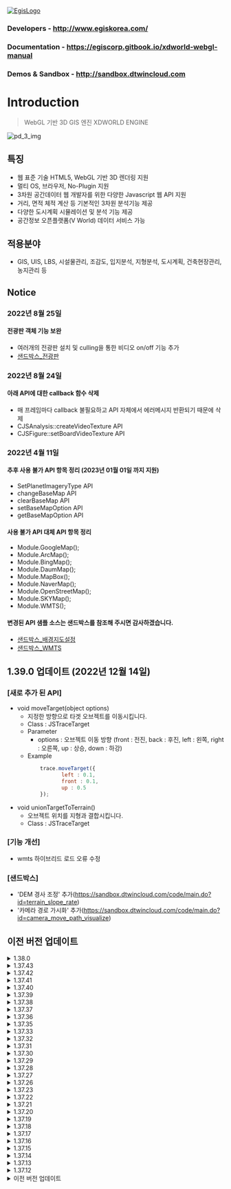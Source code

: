 [![EgisLogo](https://user-images.githubusercontent.com/82925313/160987075-ce7eada9-91ca-4b72-beb6-396e142f90a2.png)](http://www.egiskorea.com/)
### Developers  -  http://www.egiskorea.com/

### Documentation  - https://egiscorp.gitbook.io/xdworld-webgl-manual

### Demos & Sandbox  -  http://sandbox.dtwincloud.com

# Introduction
> WebGL 기반 3D GIS 엔진 XDWORLD ENGINE

![pd_3_img](https://user-images.githubusercontent.com/82925313/160986727-f473c308-7881-4342-8c08-e31566d93a3b.png)

## 특징
 * 웹 표준 기술 HTML5, WebGL 기반 3D 렌더링 지원
 * 멀티 OS, 브라우저, No-Plugin 지원
 * 3차원 공간데이터 웹 개발자를 위한 다양한 Javascript 웹 API 지원
 * 거리, 면적 체적 계산 등 기본적인 3차원 분석기능 제공
 * 다양한 도시계획 시뮬레이션 및 분석 기능 제공
 * 공간정보 오픈플랫폼(V World) 데이터 서비스 가능

## 적용분야
 * GIS, UIS, LBS, 시설물관리, 조감도, 입지분석, 지형분석, 도시계획, 건축현장관리, 농지관리 등

## Notice
### 2022년 8월 25일
#### 전광판 객체 기능 보완
 * 여러개의 전광판 설치 및 culling을 통한 비디오 on/off 기능 추가
 * [샌드박스\_전광판](http://sandbox.dtwincloud.com/code/main.do?id=object_ledboard)

### 2022년 8월 24일
#### 아래 API에 대한 callback 함수 삭제
 * 매 프레임마다 callback 불필요하고 API 자체에서 에러메시지 반환되기 때문에 삭제
 * CJSAnalysis::createVideoTexture API
 * CJSFigure::setBoardVideoTexture API

### 2022년 4월 11일
#### 추후 사용 불가 API 항목 정리 (2023년 01월 01일 까지 지원)
 * SetPlanetImageryType API 
 * changeBaseMap API
 * clearBaseMap API
 * setBaseMapOption API
 * getBaseMapOption API

#### 사용 불가 API 대체 API 항목 정리
 * Module.GoogleMap();
 * Module.ArcMap();
 * Module.BingMap();
 * Module.DaumMap();
 * Module.MapBox();
 * Module.NaverMap();
 * Module.OpenStreetMap();
 * Module.SKYMap();
 * Module.WMTS();

#### 변경된 API 샘플 소스는 샌드박스를 참조해 주시면 감사하겠습니다.
 * [샌드박스\_배경지도설정](http://sandbox.dtwincloud.com/code/main.do?id=layer_basemap)
 * [샌드박스\_WMTS](http://sandbox.dtwincloud.com/code/main.do?id=layer_wmts)

## 1.39.0 업데이트 (2022년 12월 14일)
### [새로 추가 된 API]
* void moveTarget(object options)
  * 지정한 방향으로 타겟 오브젝트를 이동시킵니다.
  * Class : JSTraceTarget
  * Parameter
      * options : 오브젝트 이동 방향 (front : 전진, back : 후진, left : 왼쪽, right : 오른쪽, up : 상승, down : 하강)
  * Example
      ``` javascript
          trace.moveTarget({
                 left : 0.1,
                 front : 0.1,
                 up : 0.5
          });
      ``` 
* void unionTargetToTerrain()
  * 오브젝트 위치를 지형과 결합시킵니다. 
  * Class : JSTraceTarget
  
### [기능 개선]
* wmts 하이브리드 로드 오류 수정

### [샌드박스]
* 'DEM 경사 조정' 추가(https://sandbox.dtwincloud.com/code/main.do?id=terrain_slope_rate)
* '카메라 경로 가시화' 추가(https://sandbox.dtwincloud.com/code/main.do?id=camera_move_path_visualize)

## 이전 버전 업데이트

<details><summary>1.38.0</summary>
<p>

## 1.38.0 업데이트 (2022년 12월 7일)
### [새로 추가 된 API]
**1. 레이어 별 클릭 지점 및 선택 오브젝트 리턴 API**
>**object pick(unsinged int screenX, unsigned int screenY)**
>* class : JSLayer
>* parameter
>    * screenX : 화면 x 좌표
>    * screenY : 화면 y 좌표
>* return : 피킹 지점이 없는 경우 null 반환, 피킹 지점이 있는 경우 충돌한 오브젝트 키와 위치 좌표 반환함
>* 참고 : (https://github.com/EgisCorp/XDWorld/issues/224)

**2. JSObject 내 오브젝트 속성 정보 저장 및 반환 기능**
>**bool setProperty(string name, number/string value)**
>* class : JSObject
>* parameter
>    * name : 속성 구분 이름
>    * value : 속성 값 (문자, 숫자 정보만 저장 가능)
>* return : 설정 성공 여부
>
>**number/string getProperty(string name)**
>* class : JSObject
>* parameter
>    * name : 속성 구분 이름
>* return : 저장한 속성 값 (속성 값이 존재하지 않는 경우 null 반환)

**3. Round 자동이동 위치 세그먼트 설정 프로퍼티 추가**
>* JSCamera 클래스 내 autoMoveRoundSegment 프로퍼티가 추가됨.
>* 기존 setAutoMoveRoundPositions API는 500개의 고정 된 이동 경로 점을 반환하였으나, autoMoveRoundSegment 파라미터를 통해 이동 경로 지점 수를 설정 가능하도록 수정됨.
>* 세그먼트 수가 적을 수록 지점 간격이 넓어져 이동 속도가 빨라짐.

**4. 3D 그리드 애니메이션 메쉬의 기준 높이 설정 API 추가**
>**void setBaseAltitude(float fAlt)**
>* 지정된 해발고도를 기준높으로 3d 그리드 표현을 시작
>* class : JSGridAnal
>* parameter
>    * fAlt : 기준 높이 값

**5. 그리드 범례 절대값 설정 API 추가**
>**void setLegendMode(int _nMode)**
>* class : JSGridAnal
>* parameter
>    * _nMode : 그리드 범례 절대값
>        * 0 : 상대값 (%) 적용
>        * 1 : 절대값 (val) 적용
>
>**bool setLegendJSON(object _options)**
>* class : JSGridAnal    
>* parameter
>    * _options : 설정 속성 값
>        * 입력형식 { legendMode : Number, legend : [ { val : Number, color : { a, r, g, b ] }, { val : Number, color : { a, r, g, b ] }, ...] }
>* setLegendMode 및 컬러테이블 설정

**6. JSGridAnal 클래스 내 단일 시간 다중 분석 그리드 객체에 대한 병합기능 추가**
>**void openMultipleGridDataURL(string szURL, unsigned int nTime, unsigned int nStripSize, unsigned int nStripStart, unsigned int nStripEnd, unsigned char nDataType, unsigned char nMultipleCnt, unsigned char nMultipleIndex)**
>* class : JSGridAnal
>* parameter
>    * szURL : 데이터 요청 URL 
>    * nTime : 시간 인덱스 (0-base)
>    * nStripSize :  그리드 하나의 셀의 byte 크기
>    * nStripStart : 그리드 셀에서 데이터 인식 offset 시작 byte (0-base)
>    * nStripEnd : 그리드 셀에서 데이터 인식 offset 종료 byte (0-base), nStripEnd - nStripStart가 데이터 바이트 크기
>    * nDataType : 데이터 자료형 (0 : int, 1 : float, 2 : double)
>    * nMultipleCnt : 다중 중첩 수 
>    * nMultipleIndex : 다중 중첩 인덱스
>* 그리드 필드 하나에 연결된 모든 데이터 필드를 합산하여 표현

**7. JSGridAnal 클래스 내 마우스 클릭시 격자 정보 콜백기능 추가**
>**void setMouseCallback(function _callback)**
>* 그리드 데이터 로드후 마우스 왼쪽버튼을 통한 버튼 업에서 지정된 콜백 호출
>* class : JSGridAnal
>* parameter
>    * _callback : 콜백 함수
>        * 콜백 반환 인자 : { longitude : Number, latitude : Number, idx : Number, idy : Number, value : Number , angle : Number }

**8. JSGridAnal 클래스 내 격자 3D 라인 출력기능 추가**
>**void setGridLineVisible(boolean _visible)**
>* 그리드 라인 표현 여부 설정
>* class : JSGridAnal
>* parameter
>    * _visible : 가시화 설정 값
>
>**void setGridLineBaseAlt(float _fAltitude)**
>* 그리드 라인의 기준 표현 해발고도 설정
>* class : JSGridAnal
>* parameter
>    * _fAltitude : 기준 표현 해발고도
>
>**void setGridLineMaxDistance(float _fDistance)**
>* 그리드 라인의 최대 표현 해발고도, 최대표현부터 기준고도까지 거리별(%)로 알파 적용
>* class : JSGridAnal
>* parameter
>    * _fDistance : 그리드 라인의 최대 표현 해발고도

**9. Canvas style left, top 옵션에 따른 마우스 위치 처리 기능 추가**
>**void ApplyCanvasPosition()**
>* Canvas style 변경 시 동기화 실행
>* Canvas 위치 변경에 따른 HTMLObject 위치 조정 적용
>* class : Module

**10. JSColorGrid 투명도 조절 API 추가**
>**void setOpacity(float _opacity)**
>* class : JSColorGrid
>* parameter
>    * _opacity : 투명도 (0.0~1.0 사이 값 적용)

**11. JSColorPolygon 투명도 조절 API 추가**
>**void setOpacity(float _opacity)**
>* class : JSColorPolygon
>* parameter
>    * _opacity : 투명도 (0.0~1.0 사이 값 적용)

### [개선 된 기능]
>* 화면 분할 시 POI 라인이 단독 렌더링되는 현상 수정 (https://github.com/EgisCorp/XDWorld/issues/230)
>* JSGridAnal 클래스에 단일 시간 분석 그리드 객체에 대한 표출기능 추가
>* 중복키 이벤트 처리 추가(https://github.com/EgisCorp/XDWorld/issues/218)
> * 화면 분할 시 POI 라인이 단독 렌더링되는 현상 수정(https://github.com/EgisCorp/XDWorld/issues/230)
> * 마우스 클릭지점 이격 오류 수정

</p>
</details>

<details><summary>1.37.43</summary>
<p>

### 2022년 12월 1일 (1.37.43)
 * 카메라 회전 예외 처리 추가
</p>
</details>

<details><summary>1.37.42</summary>
<p>

### 2022년 11월 28일 (1.37.42)
 * ([이슈#223](https://github.com/EgisCorp/XDWorld/issues/223)) 해결
</p>
</details>

<details><summary>1.37.41</summary>
<p>

### 2022년 11월 25일 (1.37.41)
 * 지형그리드 생성 모듈 수정
</p>
</details>

<details><summary>1.37.40</summary>
<p>

### 2022년 11월 18일 (1.37.40)
 * HTMLObject 정렬 기능에 따른 위치 조정 기능 추가
 * Real3D 단면도 출력 API 추가
 * 카메라 지하 이동 시 고정 배경 색상 지정 부분 수정
 * 2D 바 그래프 소수점 자릿수 설정 기능 추가
 * 값이 0인 2D 바 그래프 수치 텍스트 표시 
</p>
</details>

<details><summary>1.37.39</summary>
<p>

### 2022년 10월 31일 (1.37.39)
 * 객체 투명도 편집 오류 수정
</p>
</details>

<details><summary>1.37.38</summary>
<p>

### 2022년 10월 26일 (1.37.38)
 * 객체 Fill, Stroke 모드 오류 수정
</p>
</details>

<details><summary>1.37.37</summary>
<p>

### 2022년 10월 21일 (1.37.37)
 * RTT Line 투명값 수정되지 않는 현상 수정
</p>
</details>

<details><summary>1.37.36</summary>
<p>

### 2022년 10월 20일 (1.37.36)
 * 마우스 선택 모드에서 오브젝트가 선택되지 않는 현상 수정
</p>
</details>

<details><summary>1.37.35</summary>
<p>

### 2022년 10월 12일 (1.37.35)
 * JSLayer에 횡단면 출력 기능 사용 여부 설정 API setReal3dCutUse 추가 
 * JSLayer에 횡단면 출력 기능 높이 설정 API setReal3dCutHeight 추가 
</p>
</details>

<details><summary>1.37.33</summary>
<p>

### 2022년 10월 6일 (1.37.33)
 * JSFlowPolygon 좌표 정보 반환 프로퍼티 'coordinates' 추가
 * 포인트-라인 간 최단 거리 계산 API getClosestPositionOnPath 추가
</p>
</details>

<details><summary>1.37.32</summary>
<p>

### 2022년 10월 5일 (1.37.32)
 * JSFlowPolygon/JSPolygon 오브젝트 선택 오류 수정
 * 바람길 기능 수정
   * 빌딩관련 NoData 값 변경( 999 -> 0 )
   * 토지피복도 관련 기능 추가
</p>
</details>

<details><summary>1.37.31</summary>
<p>

 ### 2022년 9월 30일 (1.37.31)
 * wfs poi, poi 인코딩 문제 수정
</p>
</details>

<details><summary>1.37.30</summary>
<p>

### 2022년 9월 26일 (1.37.30)
 * JSBarGraph3D 텍스트 텍스쳐 렌더링 오류 수정
</p>
</details>

<details><summary>1.37.29</summary>
<p>

### 2022년 9월 23일 (1.37.29)
 * 메뉴얼 업데이트 JSTerrain, JSMath
 * Module.getTerrain().makeTerrainElevationCellData("parameter") 추가
   * 그리드 생성 기능 
 * Module.getMath().calculationSlopeAnalysis("parameter") 추가
   * [3 * 3] 배열값을 통한 경사 분석 기능
 * Module.getMap().ScreenToMapPointEX API 실행 시 피킹점이 없는 경우 null 반환하도록 루틴 추가([이슈#211](https://github.com/EgisCorp/XDWorld/issues/211))
</p>
</details>

<details><summary>1.37.28</summary>
<p>

### 2022년 9월 22일 (1.37.28)
 * 비디오 텍스쳐 Zoom In/Out 기능 추가

 * 버텍스 및 인덱스가 활용 된 JSColorPolygon의 마우스 피킹 기능 수정
 * 3D POI 텍스트의 문자 셋 지정 프로퍼티 추가
 ```javascript
var layerList = new Module.JSLayerList(false);
var layer = layerList.nameAtLayer("POI 텍스트 타일 레이어 이름");
layer.text_character_set = "EUC-KR";   // 디폴트 셋은 UTF-8
 ```
</p>
></details>

<details><summary>1.37.27</summary>
<p>

### 2022년 9월 14일 (1.37.27)
 * JSColorPolygon의 마우스 피킹 기능 추가
</p>
</details>

<details><summary>1.37.26</summary>
<p>

### 2022년 9월 02일 (1.37.26)
 * ([이슈#203](https://github.com/EgisCorp/XDWorld/issues/203)) 해결
</p>
</details>

<details><summary>1.37.23</summary>
<p>

### 2022년 8월 24일 (1.37.23)
 * 비디오 텍스쳐 메모리 누수 관련 오류 수정
 * ([비디오텍스쳐](http://sandbox.dtwincloud.com/code/main.do?id=object_video_texture))
 * ([전광판](http://sandbox.dtwincloud.com/code/main.do?id=object_ledboard))
</p>
</details>

<details><summary>1.37.22</summary>
<p>

### 2022년 8월 23일 (1.37.22)
 * 터치 이동/회전/줌인&아웃 사용 설정 프로퍼티 추가([이슈 200](https://github.com/EgisCorp/XDWorld/issues/200))
 ```javascript
// 터치 이동 활성화(true), 비활성화(false)
Module.getControl().touchPanEnable = true; 

// 터치 회전 활성화(true), 비활성화(false)
Module.getControl().touchRotateEnable = true; 

// 터치 줌 인&아웃 활성화(true), 비활성화(false)
Module.getControl().touchZoomEnable = true; 

 ```
</p>
></details>

<details><summary>1.37.21</summary>
<p>

### 2022년 8월 19일 (1.37.21)
 * setDescription, getDescription uft16 지원([이슈 197](https://github.com/EgisCorp/XDWorld/issues/197))
</p>
</details>

<details><summary>1.37.20</summary>
<p>

### 2022년 8월 04일 (1.37.20)
 * 고스트심볼(JSGhostSymbol) z버퍼 off 프로퍼티 추가([이슈 194](https://github.com/EgisCorp/XDWorld/issues/194))
 ```javascript
var object = Module.createGhostSymbol("MY_OBJECT");
object.zBufferOff = true;
 ```
</p>
</details>

<details><summary>1.37.19</summary>
<p>

### 2022년 8월 04일 (1.37.19)
 * 건물 객첵 key List 기반 색상 변경 API 추가
</p>
</details>

<details><summary>1.37.18</summary>
<p>

### 2022년 8월 02일 (1.37.18)
 * 실시간 cctv 관제 편집기능 추가
</p>
</details>

<details><summary>1.37.17</summary>
<p>

### 2022년 7월 26일 (1.37.17)
 * 가시권 분석 이슈 처리([이슈 189](https://github.com/EgisCorp/XDWorld/issues/189))
</p>
</details>

<details><summary>1.37.16</summary>
<p>

 ### 2022년 7월 19일 (1.37.16)
 * 입력된 영역과 객체의 영역 충돌 체크 조건 추가 (완전 포함, 조금이라도 포함)
 * 라이브맵 1차 

### 2022년 7월 14일 (1.37.16)
 * JSMap의 setSimpleMode API 오류 수정
</p>
</details>

<details><summary>1.37.15</summary>
<p>

### 2022년 7월 13일 (1.37.15)
 * 레이어 별로 건물 심플 모드 설정이 가능한 JSLayer 프로퍼티 simple_real3d 추가
 ```javascript
var layerList = new Module.JSLayerList(false);
layer = layerList.nameAtLayer("building_layer_name");
layer.simple_real3d = true;
 ```
</p>
</details>

<details><summary>1.37.14</summary>
<p>

### 2022년 7월 08일 (1.37.14)
 * 입력된 영역과 객체의 영역 충돌 체크 오류 수정
</p>
</details>

<details><summary>1.37.13</summary>
<p>

### 2022년 7월 07일 (1.37.13)
 * 텍스쳐가 없는 Real3d의 색상 변경 API SetDefineMeshColorByObjectKey 미적용 오류 수정
 * JSGhostSymbol의 API exportFileFormat에 XDO 텍스쳐 이미지 파일 지정 기능 추가
</p>
</details>

<details><summary>1.37.12</summary>
<p>

### 2022년 7월 06일 (1.37.12)
 * 입력된 영역과 객체의 영역 충돌 체크 오류 수정
 * 그림자 분석, 비디오 텍스쳐 기능 오류 수정
</p>
</details>

<details><summary>이전 버전 업데이트</summary>
<p>

### 2022년 7월 05일
 * 리소스 URL 설정 API 추가
 * 맵컨트롤을 사용하기 위해서는 [리소스 다운로드](https://github.com/EgisCorp/XDWorld/tree/main/resource/MapCtrl) 해주시기 바랍니다.
 * 리소스 설정 샘플 [샌드박스\_맵컨트롤](http://sandbox.dtwincloud.com/code/main.do?id=option_control_map)
 * 입력된 영역과 객체의 영역 충돌 체크 API 추가
### 2022년 6월 29일
 * XDO 포맷 파일 기반 고스트심볼 import 및 export API 추가
 ### 2022년 6월 20일
 * Tile LOD Object 프로토콜 예외처리 추가
### 2022년 6월 8일
 * 포인트 클라우드 실시간 높이 조절 기능 구현(Tile LOD Object와 동일)
 * Tile LOD Object 가시화 모듈 수정
### 2022년 5월 19일
 * 배경지도 변경 오류 수정
 * 선택 기능 추가
 * JSMap addSelectObject 기능추가
### 2022년 4월 27일
 * JSLibraryObject, JSBuildingManager 클래스 API 삭제
### 2022년 4월 22일
 * WMTS, 배경지도 오류 수정
 * WMTS 하이브리드 기능 추가
### 2022년 4월 21일
 * Real3D 객체 페이스 색상 가시화 모듈 수정
 * JSLineString 좌표 반환 기능 오류 수정 
### 2022년 4월 15일
 * Real3D 3DS export 시 메시 방향 지정 오류 수정
</p>
</details>
